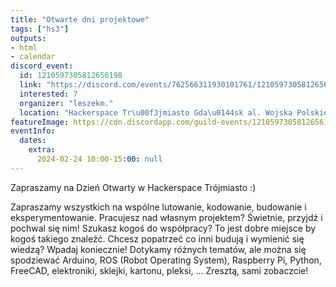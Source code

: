 ```yaml
---
title: "Otwarte dni projektowe"
tags: ["hs3"]
outputs:
- html
- calendar
discord_event:
  id: 1210597305812656198
  link: "https://discord.com/events/762566311930101761/1210597305812656198"
  interested: 7
  organizer: "leszekm."
  location: "Hackerspace Tr\u00f3jmiasto Gda\u0144sk al. Wojska Polskiego 41"
featureImage: https://cdn.discordapp.com/guild-events/1210597305812656198/af31abc9e907dcf549919da295555c44.png?size=1024
eventInfo:
  dates:
    extra:
      2024-02-24 10:00-15:00: null
---
```

Zapraszamy na Dzień Otwarty w Hackerspace Trójmiasto :)

Zapraszamy wszystkich na wspólne lutowanie, kodowanie, budowanie i eksperymentowanie. Pracujesz nad własnym projektem? Świetnie, przyjdź i pochwal się nim! Szukasz kogoś do współpracy? To jest dobre miejsce by kogoś takiego znaleźć. Chcesz popatrzeć co inni budują i wymienić się wiedzą? Wpadaj koniecznie! Dotykamy różnych tematów, ale można się spodziewać Arduino, ROS (Robot Operating System), Raspberry Pi, Python, FreeCAD, elektroniki, sklejki, kartonu, pleksi, … Zresztą, sami zobaczcie!

